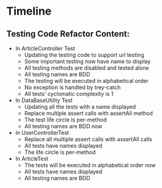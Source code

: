 # Timeline
## Testing Code Refactor Content:
- In ArticleController Test
    - Updating the testing code to support url testing
    - Some important testing now have name to display
    - All testing methods are disabled and tested alone
    - All testing names are BDD
    - The testing will be executed in alphabetical order
    - No exception is handled by trey-catch 
    - All tests' cyclomatic complexity is 1
- In DataBaseUtility Test
    - Updating all the tests with a name displayed
    - Replace multiple assert calls with assertAll method
    - The test life circle is per-method
    - All testing names are BDD now
- In UserControllerTest
    - Replace all multiple assert calls with assertAll calls
    - All tests have names displayed
    - The life circle is per-method
- In ArticleTest
    - The tests will be executed in alphabetical order now
    - All tests have names displayed
    - All testing names are BDD
 
